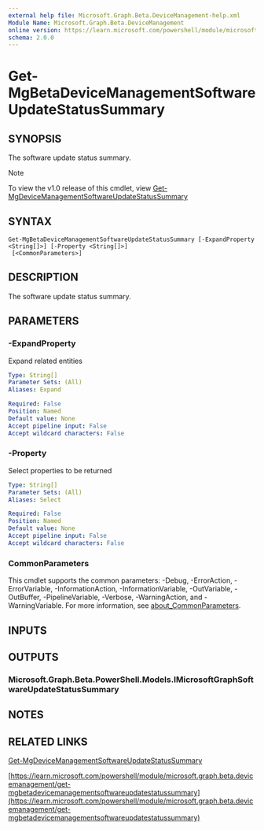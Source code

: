 ```yaml
---
external help file: Microsoft.Graph.Beta.DeviceManagement-help.xml
Module Name: Microsoft.Graph.Beta.DeviceManagement
online version: https://learn.microsoft.com/powershell/module/microsoft.graph.beta.devicemanagement/get-mgbetadevicemanagementsoftwareupdatestatussummary
schema: 2.0.0
---
```


# Get-MgBetaDeviceManagementSoftwareUpdateStatusSummary

## SYNOPSIS
The software update status summary.

> [!NOTE]
> To view the v1.0 release of this cmdlet, view [Get-MgDeviceManagementSoftwareUpdateStatusSummary](/powershell/module/Microsoft.Graph.DeviceManagement/Get-MgDeviceManagementSoftwareUpdateStatusSummary?view=graph-powershell-1.0)

## SYNTAX

```
Get-MgBetaDeviceManagementSoftwareUpdateStatusSummary [-ExpandProperty <String[]>] [-Property <String[]>]
 [<CommonParameters>]
```

## DESCRIPTION
The software update status summary.

## PARAMETERS

### -ExpandProperty
Expand related entities

```yaml
Type: String[]
Parameter Sets: (All)
Aliases: Expand

Required: False
Position: Named
Default value: None
Accept pipeline input: False
Accept wildcard characters: False
```

### -Property
Select properties to be returned

```yaml
Type: String[]
Parameter Sets: (All)
Aliases: Select

Required: False
Position: Named
Default value: None
Accept pipeline input: False
Accept wildcard characters: False
```

### CommonParameters
This cmdlet supports the common parameters: -Debug, -ErrorAction, -ErrorVariable, -InformationAction, -InformationVariable, -OutVariable, -OutBuffer, -PipelineVariable, -Verbose, -WarningAction, and -WarningVariable. For more information, see [about_CommonParameters](http://go.microsoft.com/fwlink/?LinkID=113216).

## INPUTS

## OUTPUTS

### Microsoft.Graph.Beta.PowerShell.Models.IMicrosoftGraphSoftwareUpdateStatusSummary
## NOTES

## RELATED LINKS
[Get-MgDeviceManagementSoftwareUpdateStatusSummary](/powershell/module/Microsoft.Graph.DeviceManagement/Get-MgDeviceManagementSoftwareUpdateStatusSummary?view=graph-powershell-1.0)

[https://learn.microsoft.com/powershell/module/microsoft.graph.beta.devicemanagement/get-mgbetadevicemanagementsoftwareupdatestatussummary](https://learn.microsoft.com/powershell/module/microsoft.graph.beta.devicemanagement/get-mgbetadevicemanagementsoftwareupdatestatussummary)


